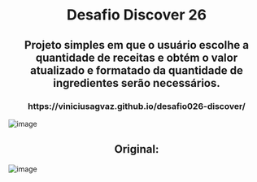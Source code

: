 <h1 align="center"> Desafio Discover 26</h1>


<h2 align='center'>Projeto simples em que o usuário escolhe a quantidade de receitas e obtém o valor atualizado e formatado da quantidade de ingredientes serão necessários.</h2>
<h3 align='center'>https://viniciusagvaz.github.io/desafio026-discover/</h3>




![image](https://github.com/viniciusagvaz/desafio-discover-receitaJunina/assets/109700331/db6f128e-b2c9-4f8e-b6e4-8902dcf6b01c)







<h2 align='center'> Original:</h2>


![image](https://github.com/viniciusagvaz/desafio-discover-receitaJunina/assets/109700331/96e9fc8f-e198-4354-b1b8-8def35813641)

